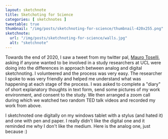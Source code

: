 ```yaml
---
layout: sketchnote
title: Sketchoting for Science
categories: [ sketchnotes ]
tweetable: true
thumbnail: "/img/posts/sketchnoting-for-science/thumbnail-420x255.png"
sketchnote:
  url: "/img/posts/sketchnoting-for-science/walls.jpg"
  alt: "sketchnote"
---
```


Towards the end of 2020, I saw a tweet from my twitter pal, <a href="https://twitter.com/xLontrax">Mauro Toselli</a>, asking 
if anyone wanted to be involved in a study researchers at UCL were doing into the differences in approach between analog and digital sketchnoting. I volunteered and the process was very easy. The researcher I spoke to was very friendly and helped me understand what was happening at each stage of the process. I was asked to complete a "diary" of short explanatory thoughts in text form, send some pictures of my work environment, and consent to the study. We then arranged a zoom call during which we watched two random TED talk videos and recorded my work from above. 

I sketchnoted one digitally on my windows tablet with a stylus (and hated it) and one with pen and paper. I really didn't like the digital one and it reminded me why I don't like the medium. Here is the analog one, just because :)

